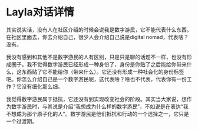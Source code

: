 # Layla对话详情

其实说实话，没有人在社区介绍的时候会说我是数字游民，它不能代表什么东西。在社区里面去，你去介绍自己，很少人会介绍自己说是digital nomad，代表啥？没有。

我没有感到和其他不是数字游民的人有区别，只是只是聊的话题不一样，也没有形成圈子。我不觉得数字游民已经形成一种身份了，身份是你贴了之后能给你带来什么，这东西贴了它不能给你（带来什么）。它还没有形成一种社会化的身份标签吧。你怎么介绍自己是一个数字游民呢，这代表啥？啥也不代表，代表你有一份工作？它没有细化那么细。

我觉得数字游民属于抵抗，它还没有到实现改变社会的阶段。其实当大家说，想作为数字游民时，与其说是介绍“我想成为什么样的数字游民”，不如说是在表达“我不想成为那个原子化的人”。数字游民是他们抵抗和行动的一个选择之一，它只是一个过渡期。